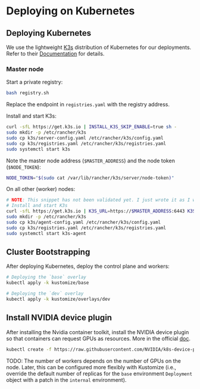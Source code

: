 # Deploying on Kubernetes

## Deploying Kubernetes

We use the lightweight [K3s](https://k3s.io/) distribution of Kubernetes for our deployments.
Refer to their [Documentation](https://docs.k3s.io/quick-start/) for details.

### Master node

Start a private registry:

```bash
bash registry.sh
```

Replace the endpoint in `registries.yaml` with the registry address.


Install and start K3s:

```bash
curl -sfL https://get.k3s.io | INSTALL_K3S_SKIP_ENABLE=true sh -
sudo mkdir -p /etc/rancher/k3s
sudo cp k3s/server-config.yaml /etc/rancher/k3s/config.yaml
sudo cp k3s/registries.yaml /etc/rancher/k3s/registries.yaml
sudo systemctl start k3s
```

Note the master node address (`$MASTER_ADDRESS`) and the node token (`$NODE_TOKEN`):

```bash
NODE_TOKEN="$(sudo cat /var/lib/rancher/k3s/server/node-token)"
```

On all other (worker) nodes:

```bash
# NOTE: This snippet has not been validated yet. I just wrote it as I would first try.
# Install and start K3s
curl -sfL https://get.k3s.io | K3S_URL=https://$MASTER_ADDRESS:6443 K3S_TOKEN=$NODE_TOKEN INSTALL_K3S_SKIP_ENABLE=true sh -
sudo mkdir -p /etc/rancher/k3s
sudo cp k3s/agent-config.yaml /etc/rancher/k3s/config.yaml
sudo cp k3s/registries.yaml /etc/rancher/k3s/registries.yaml
sudo systemctl start k3s-agent
```

## Cluster Bootstrapping

After deploying Kubernetes, deploy the control plane and workers:

```bash
# Deploying the `base` overlay
kubectl apply -k kustomize/base

# Deploying the `dev` overlay
kubectl apply -k kustomize/overlays/dev
```

## Install NVIDIA device plugin 

After installing the Nvidia container toolkit, install the NVIDIA device plugin so that containers can request GPUs as resources.
More in the official [doc](https://github.com/NVIDIA/k8s-device-plugin/blob/main/README.md).

```bash
kubectl create -f https://raw.githubusercontent.com/NVIDIA/k8s-device-plugin/v0.17.0/deployments/static/nvidia-device-plugin.yml
```

TODO: The number of workers depends on the number of GPUs on the node. Later, this can be configured more flexibly with Kustomize (i.e., override the default number of replicas for the `base` environment `Deployment` object with a patch in the `internal` environment).
